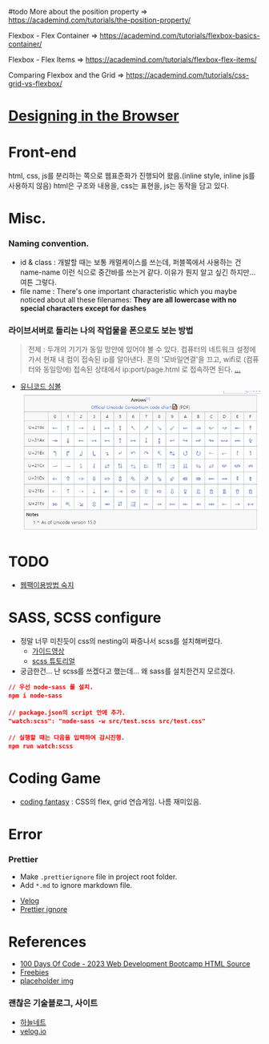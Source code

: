 <!-- @format -->

#todo
More about the position property => https://academind.com/tutorials/the-position-property/

Flexbox - Flex Container => https://academind.com/tutorials/flexbox-basics-container/

Flexbox - Flex Items => https://academind.com/tutorials/flexbox-flex-items/

Comparing Flexbox and the Grid => https://academind.com/tutorials/css-grid-vs-flexbox/

# [Designing in the Browser](https://pineco.de/designing-in-the-browser/)

# Front-end

html, css, js를 분리하는 쪽으로 웹표준화가 진행되어 왔음.(inline style, inline js를 사용하지 않음)
html은 구조와 내용을, css는 표현을, js는 동작을 담고 있다.

# Misc.

### Naming convention.

-   id & class : 개발할 때는 보통 캐멀케이스를 쓰는데, 퍼블쪽에서 사용하는 건 name-name 이런 식으로 중간바를 쓰는거 같다. 이유가 뭔지 알고 싶긴 하지만...여튼 그렇다.
-   file name : There's one important characteristic which you maybe noticed about all these filenames: **They are all lowercase with no special characters except for dashes**

### 라이브서버로 돌리는 나의 작업물을 폰으로도 보는 방법

> 전제 : 두개의 기기가 동일 망안에 있어야 볼 수 있다.
> 컴퓨터의 네트워크 설정에 가서 현재 내 컴이 접속된 ip를 알아낸다.
> 폰의 '모바일연결'을 끄고, wifi로 (컴퓨터와 동일망에) 접속된 상태에서 ip:port/page.html 로 접속하면 된다.
> [...](https://jae04099.tistory.com/entry/VSCode-Live-Server-%EB%82%B4-%EB%AA%A8%EB%B0%94%EC%9D%BC-%EA%B8%B0%EA%B8%B0%EC%97%90%EC%84%9C-%ED%99%95%EC%9D%B8%ED%95%98%EA%B8%B0)

-   [유니코드 심볼](<https://en.wikipedia.org/wiki/Arrows_(Unicode_block)>)
    ![](./img/2023-01-23%2003%2026%2028.png)

# TODO

-   [웹팩이용방법 숙지](https://www.hanl.tech/blog/webpack-%ec%82%ac%ec%9a%a9%eb%b0%a9%eb%b2%95%ea%b3%bc-%ea%b8%b0%eb%8a%a5-%ec%9a%94%ec%a0%90-%ec%a0%95%eb%a6%ac/)

# SASS, SCSS configure

-   정말 너무 미친듯이 css의 nesting이 짜증나서 scss를 설치해버렸다.
    -   [가이드영상](https://youtu.be/gx3l-7SsZ0A)
    -   [scss 튜토리얼](https://youtu.be/BEdCOvJ5RY4)
-   궁금한건... 난 scss를 쓰겠다고 했는데... 왜 sass를 설치한건지 모르겠다.

```json
// 우선 node-sass 를 설치.
npm i node-sass

// package.json의 script 안에 추가.
"watch:scss": "node-sass -w src/test.scss src/test.css"

// 실행할 때는 다음을 입력하여 감시진행.
npm run watch:scss
```

# Coding Game

-   [coding fantasy](https://codingfantasy.com/) : CSS의 flex, grid 연습게임. 나름 재미있음.

# Error

### Prettier

-   Make `.prettierignore` file in project root folder.
-   Add `*.md` to ignore markdown file.

*   [Velog](https://velog.io/@devyang97/VSCode-Extension-Prettier)
*   [Prettier ignore](https://prettier.io/docs/en/ignore.html#range-ignore)

# References

-   [100 Days Of Code - 2023 Web Development Bootcamp
    HTML Source](https://github.com/academind/100-days-of-web-development)
-   [Freebies](https://freebies.bypeople.com/)
-   [placeholder img](https://placeholder.com/)

### 괜찮은 기술블로그, 사이트

-   [하늘네트](https://www.hanl.tech/)
-   [velog.io](https://velog.io/)
